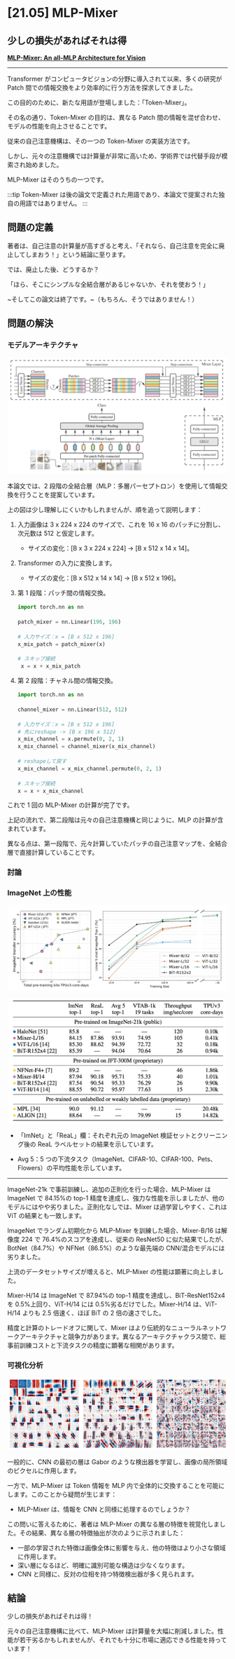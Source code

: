 # [21.05] MLP-Mixer

## 少しの損失があればそれは得

[**MLP-Mixer: An all-MLP Architecture for Vision**](https://arxiv.org/abs/2105.01601)

---

Transformer がコンピュータビジョンの分野に導入されて以来、多くの研究が Patch 間での情報交換をより効率的に行う方法を探求してきました。

この目的のために、新たな用語が登場しました：「Token-Mixer」。

その名の通り、Token-Mixer の目的は、異なる Patch 間の情報を混ぜ合わせ、モデルの性能を向上させることです。

従来の自己注意機構は、その一つの Token-Mixer の実装方法です。

しかし、元々の注意機構では計算量が非常に高いため、学術界では代替手段が模索され始めました。

MLP-Mixer はそのうちの一つです。

:::tip
Token-Mixer は後の論文で定義された用語であり、本論文で提案された独自の用語ではありません。
:::

## 問題の定義

著者は、自己注意の計算量が高すぎると考え、「それなら、自己注意を完全に廃止してしまおう！」という結論に至ります。

では、廃止した後、どうするか？

「ほら、そこにシンプルな全結合層があるじゃないか、それを使おう！」

~そしてこの論文は終了です。~（もちろん、そうではありません！）

## 問題の解決

### モデルアーキテクチャ

![MLP-Mixer モデルアーキテクチャ](./img/img1.jpg)

本論文では、2 段階の全結合層（MLP：多層パーセプトロン）を使用して情報交換を行うことを提案しています。

上の図は少し理解しにくいかもしれませんが、順を追って説明します：

1. 入力画像は 3 x 224 x 224 のサイズで、これを 16 x 16 のパッチに分割し、次元数は 512 と仮定します。

   - サイズの変化：[B x 3 x 224 x 224] -> [B x 512 x 14 x 14]。

2. Transformer の入力に変換します。

   - サイズの変化：[B x 512 x 14 x 14] -> [B x 512 x 196]。

3. 第 1 段階：パッチ間の情報交換。

   ```python
   import torch.nn as nn

   patch_mixer = nn.Linear(196, 196)

   # 入力サイズ：x = [B x 512 x 196]
   x_mix_patch = patch_mixer(x)

   # スキップ接続
    x = x + x_mix_patch
   ```

4. 第 2 段階：チャネル間の情報交換。

   ```python
   import torch.nn as nn

   channel_mixer = nn.Linear(512, 512)

   # 入力サイズ：x = [B x 512 x 196]
   # 先にreshape -> [B x 196 x 512]
   x_mix_channel = x.permute(0, 2, 1)
   x_mix_channel = channel_mixer(x_mix_channel)

   # reshapeして戻す
   x_mix_channel = x_mix_channel.permute(0, 2, 1)

   # スキップ接続
   x = x + x_mix_channel
   ```

これで 1 回の MLP-Mixer の計算が完了です。

上記の流れで、第二段階は元々の自己注意機構と同じように、MLP の計算が含まれています。

異なる点は、第一段階で、元々計算していたパッチの自己注意マップを、全結合層で直接計算していることです。

### 討論

### ImageNet 上の性能

![MLP-Mixer on ImageNet 1](./img/img3.jpg)

![mlp-mixer on imagenet 2](./img/img2.jpg)

- 「ImNet」と「ReaL」欄：それぞれ元の ImageNet 検証セットとクリーニング後の ReaL ラベルセットの結果を示しています。

- Avg 5：5 つの下流タスク（ImageNet、CIFAR-10、CIFAR-100、Pets、Flowers）の平均性能を示しています。

---

ImageNet-21k で事前訓練し、追加の正則化を行った場合、MLP-Mixer は ImageNet で 84.15%の top-1 精度を達成し、強力な性能を示しましたが、他のモデルにはやや劣りました。正則化なしでは、Mixer は過学習しやすく、これは ViT の結果とも一致します。

ImageNet でランダム初期化から MLP-Mixer を訓練した場合、Mixer-B/16 は解像度 224 で 76.4%のスコアを達成し、従来の ResNet50 に似た結果でしたが、BotNet（84.7%）や NFNet（86.5%）のような最先端の CNN/混合モデルには劣りました。

上流のデータセットサイズが増えると、MLP-Mixer の性能は顕著に向上しました。

Mixer-H/14 は ImageNet で 87.94%の top-1 精度を達成し、BiT-ResNet152x4 を 0.5%上回り、ViT-H/14 には 0.5%劣るだけでした。Mixer-H/14 は、ViT-H/14 よりも 2.5 倍速く、ほぼ BiT の 2 倍の速さでした。

精度と計算のトレードオフに関して、Mixer はより伝統的なニューラルネットワークアーキテクチャと競争力があります。異なるアーキテクチャクラス間で、総事前訓練コストと下流タスクの精度に顕著な相関があります。

### 可視化分析

![MLP-Mixer Visualization](./img/img4.jpg)

一般的に、CNN の最初の層は Gabor のような検出器を学習し、画像の局所領域のピクセルに作用します。

一方で、MLP-Mixer は Token 情報を MLP 内で全体的に交換することを可能にします。このことから疑問が生じます：

- MLP-Mixer は、情報を CNN と同様に処理するのでしょうか？

この問いに答えるために、著者は MLP-Mixer の異なる層の特徴を視覚化しました。その結果、異なる層の特徴抽出が次のように示されました：

- 一部の学習された特徴は画像全体に影響を与え、他の特徴はより小さな領域に作用します。
- 深い層になるほど、明確に識別可能な構造は少なくなります。
- CNN と同様に、反対の位相を持つ特徴検出器が多く見られます。

## 結論

少しの損失があればそれは得！

元々の自己注意機構に比べて、MLP-Mixer は計算量を大幅に削減しました。性能が若干劣るかもしれませんが、それでも十分に市場に適応できる性能を持っています！

